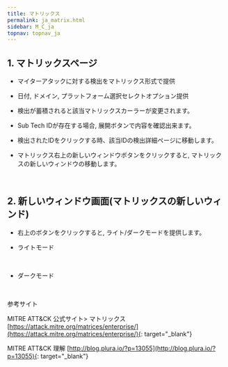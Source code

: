 ```yaml
---
title: マトリックス
permalink: ja_matrix.html
sidebar: M_C_ja
topnav: topnav_ja
---
```


## 1. マトリックスページ

- マイターアタックに対する検出をマトリックス形式で提供

- 日付, ドメイン, プラットフォーム選択セレクトオプション提供

- 検出が蓄積されると該当マトリックスカーラーが変更されます。

- Sub Tech IDが存在する場合, 展開ボタンで内容を確認出来ます。

- 検出されたIDをクリックする時、該当IDの検出詳細ページに移動します。

- マトリックス右上の新しいウィンドウボタンをクリックすると, マトリックスの新しいウィンドウの移動します。
<!-- [![image](/docs/images/Manual/common/mitre/matrix/1.png){: width="800" }](/docs/images/Manual/common/mitre/matrix/1.png){: target="_blank"}-->

<br />

## 2. 新しいウィンドウ画面(マトリックスの新しいウィンド)

- 右上のボタンをクリックすると, ライト/ダークモードを提供します。

- ライトモード   
<!-- [![image](/docs/images/Manual/common/mitre/matrix/2.png){: width="800" }](/docs/images/Manual/common/mitre/matrix/2.png){: target="_blank"}-->

<br />

- ダークモード   
<!-- [![image](/docs/images/Manual/common/mitre/matrix/3.png){: width="800" }](/docs/images/Manual/common/mitre/matrix/3.png){: target="_blank"}-->

<br />

参考サイト

MITRE ATT&CK 公式サイト> マトリックス [https://attack.mitre.org/matrices/enterprise/](https://attack.mitre.org/matrices/enterprise/){: target="_blank"}

MITRE ATT&CK 理解 [http://blog.plura.io/?p=13055](http://blog.plura.io/?p=13055){: target="_blank"}
